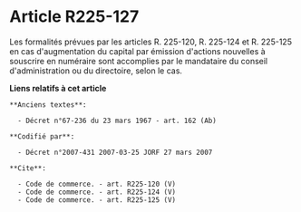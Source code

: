 # Article R225-127

Les formalités prévues par les articles R. 225-120, R. 225-124 et R. 225-125 en cas d'augmentation du capital par émission
d'actions nouvelles à souscrire en numéraire sont accomplies par le mandataire du conseil d'administration ou du directoire,
selon le cas.

**Liens relatifs à cet article**

	**Anciens textes**:

	  - Décret n°67-236 du 23 mars 1967 - art. 162 (Ab)

	**Codifié par**:

	  - Décret n°2007-431 2007-03-25 JORF 27 mars 2007

	**Cite**:

	  - Code de commerce. - art. R225-120 (V)
	  - Code de commerce. - art. R225-124 (V)
	  - Code de commerce. - art. R225-125 (V)
